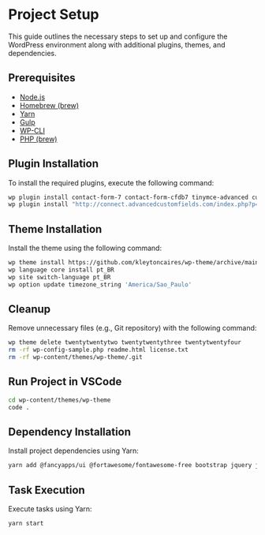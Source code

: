
# Project Setup
This guide outlines the necessary steps to set up and configure the WordPress environment along with additional plugins, themes, and dependencies.

## Prerequisites
- [Node.js](https://nodejs.org/)
- [Homebrew (brew)](https://brew.sh/)
- [Yarn](https://yarnpkg.com/)
- [Gulp](https://gulpjs.com/)
- [WP-CLI](https://wp-cli.org/)
- [PHP (brew)](https://formulae.brew.sh/formula/php)


## Plugin Installation
To install the required plugins, execute the following command:
```bash
wp plugin install contact-form-7 contact-form-cfdb7 tinymce-advanced custom-post-type-ui svg-support wordpress-seo wp-mail-smtp wp-migrate-db --activate
wp plugin install "http://connect.advancedcustomfields.com/index.php?p=pro&a=download&k=b3JkZXJfaWQ9Nzg5MDd8dHlwZT1kZXZlbG9wZXJ8ZGF0ZT0yMDE2LTA0LTA1IDEzOjQwOjQw" --activate
```
## Theme Installation
Install the theme using the following command:
```bash
wp theme install https://github.com/kleytoncaires/wp-theme/archive/main.zip --activate
wp language core install pt_BR
wp site switch-language pt_BR
wp option update timezone_string 'America/Sao_Paulo'
```

## Cleanup
Remove unnecessary files (e.g., Git repository) with the following command:
```bash
wp theme delete twentytwentytwo twentytwentythree twentytwentyfour
rm -rf wp-config-sample.php readme.html license.txt
rm -rf wp-content/themes/wp-theme/.git
```

## Run Project in VSCode
```bash
cd wp-content/themes/wp-theme
code .
```

## Dependency Installation
Install project dependencies using Yarn:
```bash
yarn add @fancyapps/ui @fortawesome/fontawesome-free bootstrap jquery jquery-mask-plugin popper.js swiper --save
```

## Task Execution
Execute tasks using Yarn:
```
yarn start
```

